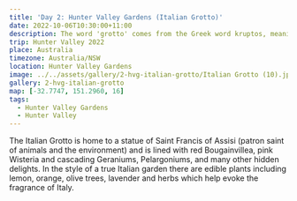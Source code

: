```yaml
---
title: 'Day 2: Hunter Valley Gardens (Italian Grotto)'
date: 2022-10-06T10:30:00+11:00
description: The word 'grotto' comes from the Greek word kruptos, meaning hidden.
trip: Hunter Valley 2022
place: Australia
timezone: Australia/NSW
location: Hunter Valley Gardens
image: ../../assets/gallery/2-hvg-italian-grotto/Italian Grotto (10).jpeg
gallery: 2-hvg-italian-grotto
map: [-32.7747, 151.2960, 16]
tags:
  - Hunter Valley Gardens
  - Hunter Valley
---
```


The Italian Grotto is home to a statue of Saint Francis of Assisi (patron saint of animals and the environment) and is lined with red Bougainvillea, pink Wisteria and cascading Geraniums, Pelargoniums, and many other hidden delights. In the style of a true Italian garden there are edible plants including lemon, orange, olive trees, lavender and herbs which help evoke the fragrance of Italy.
